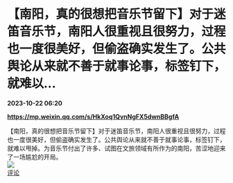 # 【南阳，真的很想把音乐节留下】对于迷笛音乐节，南阳人很重视且很努力，过程也一度很美好，但偷盗确实发生了。公共舆论从来就不善于就事论事，标签钉下，就难以...

**2023-10-22 06:20**

**https://mp.weixin.qq.com/s/HkXoq1QvnNgFX5dwnBBgfA**

【南阳，真的很想把音乐节留下】对于迷笛音乐节，南阳人很重视且很努力，过程也一度很美好，但偷盗确实发生了。公共舆论从来就不善于就事论事，标签钉下，就难以甩掉。为音乐节付出了许多、试图在文旅领域有所作为的南阳，苦涩地迎来了一场尴尬的开局。  
![](https://img3.chouti.com/CHOUTI_20231022/65047293B4014A7A85667A468731769E_W810H810.jpeg)  
[评论](https://m.chouti.com/link/40366218)